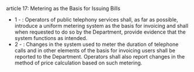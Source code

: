 article 17: Metering as the Basis for Issuing Bills

<ul>
			<li>1 - : Operators of public telephony services shall, as far as possible, introduce a uniform metering system as the basis for invoicing and shall when requested to do so by the Department, provide evidence that the system functions as intended.<ul>
			</ul></li>			<li>2 - : Changes in the system used to meter the duration of telephone calls and in other elements of the basis for invoicing users shall be reported to the Department. Operators shall also report changes in the method of price calculation based on such metering.<ul>
			</ul></li></ul>